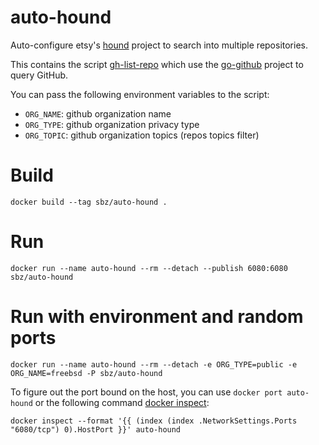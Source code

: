 # auto-hound

Auto-configure etsy's [hound](https://github.com/etsy/hound) project to search into multiple repositories.

This contains the script [gh-list-repo](/gh-list-repo.go) which use the [go-github](https://github.com/google/go-github) project to query GitHub.

You can pass the following environment variables to the script:

* `ORG_NAME`: github organization name
* `ORG_TYPE`: github organization privacy type
* `ORG_TOPIC`: github organization topics (repos topics filter)

# Build

```
docker build --tag sbz/auto-hound .
```

# Run

```
docker run --name auto-hound --rm --detach --publish 6080:6080 sbz/auto-hound
```

# Run with environment and random ports

```
docker run --name auto-hound --rm --detach -e ORG_TYPE=public -e ORG_NAME=freebsd -P sbz/auto-hound
```

To figure out the port bound on the host, you can use `docker port auto-hound` or the
following command [docker inspect](https://docs.docker.com/engine/reference/commandline/inspect):

```
docker inspect --format '{{ (index (index .NetworkSettings.Ports "6080/tcp") 0).HostPort }}' auto-hound
```
